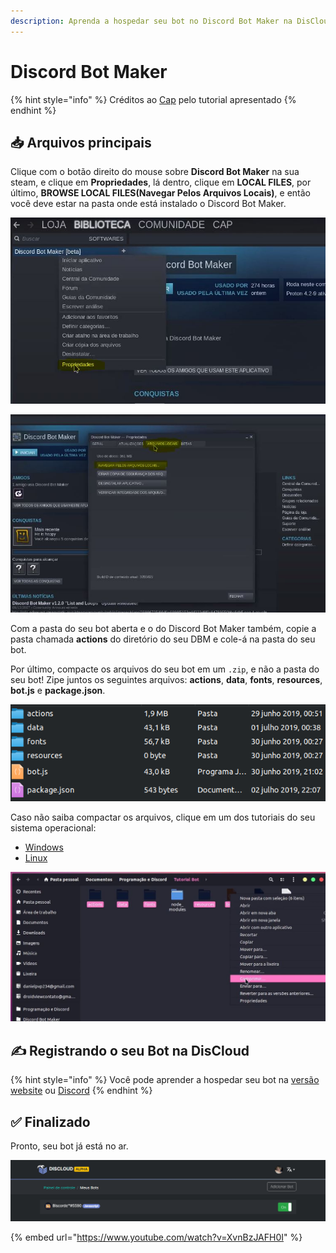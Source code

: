 ```yaml
---
description: Aprenda a hospedar seu bot no Discord Bot Maker na DisCloud
---
```


# Discord Bot Maker

{% hint style="info" %}
Créditos ao [Cap](https://twitter.com/CapOliveiraBr) pelo tutorial apresentado
{% endhint %}

## 📥 Arquivos principais

Clique com o botão direito do mouse sobre **Discord Bot Maker** na sua steam, e clique em **Propriedades**, lá dentro, clique em **LOCAL FILES**, por último, **BROWSE LOCAL FILES\(Navegar Pelos Arquivos Locais\)**, e então você deve estar na pasta onde está instalado o Discord Bot Maker.

![Clique em propriedades](../../.gitbook/assets/1.JPG)

![clique em LOCAL FILES, por &#xFA;ltimo, BROWSE LOCAL FILES](../../.gitbook/assets/2.JPG)

Com a pasta do seu bot aberta e o do Discord Bot Maker também, copie a pasta chamada **actions** do diretório do seu DBM e cole-á na pasta do seu bot.

Por último, compacte os arquivos do seu bot em um `.zip`, e não a pasta do seu bot! Zipe juntos os seguintes arquivos: **actions**, **data**, **fonts**, **resources**, **bot.js** e **package.json**.

![](../../.gitbook/assets/image%20%2836%29.png)

Caso não saiba compactar os arquivos, clique em um dos tutoriais do seu sistema operacional:

* [Windows](https://bit.ly/2gQwedJ)
* [Linux](https://bit.ly/2KTSYNe)

![Exemplo no Linux](../../.gitbook/assets/3.JPG)

## ✍ Registrando o seu Bot na DisCloud

{% hint style="info" %}
Você pode aprender a hospedar seu bot na [versão website](../../host/website.md) ou [Discord](../../host/discord.md)
{% endhint %}

## ✅ Finalizado

Pronto, seu bot já está no ar.

![](../../.gitbook/assets/image%20%2825%29.png)

{% embed url="https://www.youtube.com/watch?v=XvnBzJAFH0I" %}




